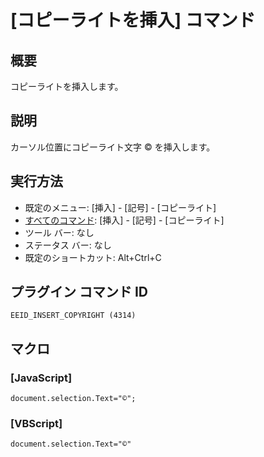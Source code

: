 # \[コピーライトを挿入\] コマンド

## 概要

コピーライトを挿入します。

## 説明

カーソル位置にコピーライト文字 © を挿入します。

## 実行方法

- 既定のメニュー: \[挿入\] \- \[記号\] \- \[コピーライト\]
- [すべてのコマンド](../../glossary/allcommands): \[挿入\] \- \[記号\] \- \[コピーライト\]
- ツール バー: なし
- ステータス バー: なし
- 既定のショートカット: Alt+Ctrl+C

## プラグイン コマンド ID

```
EEID_INSERT_COPYRIGHT (4314)```

## マクロ

### \[JavaScript\]

```
document.selection.Text="©";
```

### \[VBScript\]

```
document.selection.Text="©"
```

